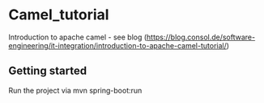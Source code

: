 # Camel_tutorial

Introduction to apache camel - see blog (https://blog.consol.de/software-engineering/it-integration/introduction-to-apache-camel-tutorial/)

## Getting started

Run the project via mvn spring-boot:run

